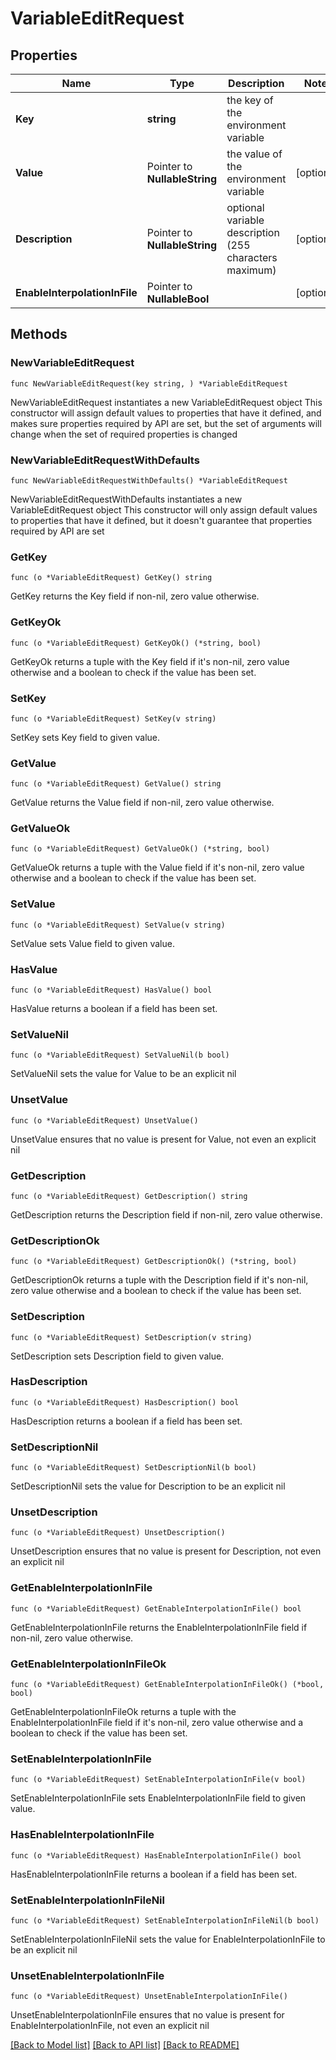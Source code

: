 # VariableEditRequest

## Properties

Name | Type | Description | Notes
------------ | ------------- | ------------- | -------------
**Key** | **string** | the key of the environment variable | 
**Value** | Pointer to **NullableString** | the value of the environment variable | [optional] 
**Description** | Pointer to **NullableString** | optional variable description (255 characters maximum) | [optional] 
**EnableInterpolationInFile** | Pointer to **NullableBool** |  | [optional] 

## Methods

### NewVariableEditRequest

`func NewVariableEditRequest(key string, ) *VariableEditRequest`

NewVariableEditRequest instantiates a new VariableEditRequest object
This constructor will assign default values to properties that have it defined,
and makes sure properties required by API are set, but the set of arguments
will change when the set of required properties is changed

### NewVariableEditRequestWithDefaults

`func NewVariableEditRequestWithDefaults() *VariableEditRequest`

NewVariableEditRequestWithDefaults instantiates a new VariableEditRequest object
This constructor will only assign default values to properties that have it defined,
but it doesn't guarantee that properties required by API are set

### GetKey

`func (o *VariableEditRequest) GetKey() string`

GetKey returns the Key field if non-nil, zero value otherwise.

### GetKeyOk

`func (o *VariableEditRequest) GetKeyOk() (*string, bool)`

GetKeyOk returns a tuple with the Key field if it's non-nil, zero value otherwise
and a boolean to check if the value has been set.

### SetKey

`func (o *VariableEditRequest) SetKey(v string)`

SetKey sets Key field to given value.


### GetValue

`func (o *VariableEditRequest) GetValue() string`

GetValue returns the Value field if non-nil, zero value otherwise.

### GetValueOk

`func (o *VariableEditRequest) GetValueOk() (*string, bool)`

GetValueOk returns a tuple with the Value field if it's non-nil, zero value otherwise
and a boolean to check if the value has been set.

### SetValue

`func (o *VariableEditRequest) SetValue(v string)`

SetValue sets Value field to given value.

### HasValue

`func (o *VariableEditRequest) HasValue() bool`

HasValue returns a boolean if a field has been set.

### SetValueNil

`func (o *VariableEditRequest) SetValueNil(b bool)`

 SetValueNil sets the value for Value to be an explicit nil

### UnsetValue
`func (o *VariableEditRequest) UnsetValue()`

UnsetValue ensures that no value is present for Value, not even an explicit nil
### GetDescription

`func (o *VariableEditRequest) GetDescription() string`

GetDescription returns the Description field if non-nil, zero value otherwise.

### GetDescriptionOk

`func (o *VariableEditRequest) GetDescriptionOk() (*string, bool)`

GetDescriptionOk returns a tuple with the Description field if it's non-nil, zero value otherwise
and a boolean to check if the value has been set.

### SetDescription

`func (o *VariableEditRequest) SetDescription(v string)`

SetDescription sets Description field to given value.

### HasDescription

`func (o *VariableEditRequest) HasDescription() bool`

HasDescription returns a boolean if a field has been set.

### SetDescriptionNil

`func (o *VariableEditRequest) SetDescriptionNil(b bool)`

 SetDescriptionNil sets the value for Description to be an explicit nil

### UnsetDescription
`func (o *VariableEditRequest) UnsetDescription()`

UnsetDescription ensures that no value is present for Description, not even an explicit nil
### GetEnableInterpolationInFile

`func (o *VariableEditRequest) GetEnableInterpolationInFile() bool`

GetEnableInterpolationInFile returns the EnableInterpolationInFile field if non-nil, zero value otherwise.

### GetEnableInterpolationInFileOk

`func (o *VariableEditRequest) GetEnableInterpolationInFileOk() (*bool, bool)`

GetEnableInterpolationInFileOk returns a tuple with the EnableInterpolationInFile field if it's non-nil, zero value otherwise
and a boolean to check if the value has been set.

### SetEnableInterpolationInFile

`func (o *VariableEditRequest) SetEnableInterpolationInFile(v bool)`

SetEnableInterpolationInFile sets EnableInterpolationInFile field to given value.

### HasEnableInterpolationInFile

`func (o *VariableEditRequest) HasEnableInterpolationInFile() bool`

HasEnableInterpolationInFile returns a boolean if a field has been set.

### SetEnableInterpolationInFileNil

`func (o *VariableEditRequest) SetEnableInterpolationInFileNil(b bool)`

 SetEnableInterpolationInFileNil sets the value for EnableInterpolationInFile to be an explicit nil

### UnsetEnableInterpolationInFile
`func (o *VariableEditRequest) UnsetEnableInterpolationInFile()`

UnsetEnableInterpolationInFile ensures that no value is present for EnableInterpolationInFile, not even an explicit nil

[[Back to Model list]](../README.md#documentation-for-models) [[Back to API list]](../README.md#documentation-for-api-endpoints) [[Back to README]](../README.md)


